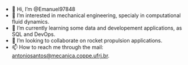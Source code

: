 - 👋 Hi, I’m @Emanuel97848
- 👀 I’m interested in mechanical engineering, specialy in computational fluid dynamics.
- 🌱 I’m currently learning some data and developement applications, as SQL and DevOps.
- 💞️ I’m looking to collaborate on rocket propulsion applications.
- 📫 How to reach me through the mail: antoniosantos@mecanica.coppe.ufrj.br.

<!---
Emanuel97848/Emanuel97848 is a ✨ special ✨ repository because its `README.md` (this file) appears on your GitHub profile.
You can click the Preview link to take a look at your changes.
--->
